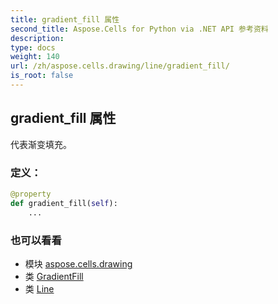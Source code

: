 ```yaml
---
title: gradient_fill 属性
second_title: Aspose.Cells for Python via .NET API 参考资料
description:
type: docs
weight: 140
url: /zh/aspose.cells.drawing/line/gradient_fill/
is_root: false
---
```

## gradient_fill 属性

代表渐变填充。
### 定义：
```python
@property
def gradient_fill(self):
    ...
```

### 也可以看看
* 模块 [aspose.cells.drawing](../../)
* 类 [GradientFill](/cells/python-net/zh/aspose.cells.drawing/gradientfill)
* 类 [Line](/cells/python-net/zh/aspose.cells.drawing/line)
